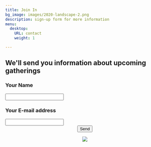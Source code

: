 ```yaml
---
title: Join In
bg_image: images/2020-landscape-2.png
description: sign-up form for more information
menu:
  desktop:
    URL: contact
    weight: 1

---
```

## We'll send you information about upcoming gatherings

<form action="[https://getform.io/f/90d4734d-956d-41db-b285-c2898d6a7d60](https://getform.io/f/90d4734d-956d-41db-b285-c2898d6a7d60 "https://getform.io/f/90d4734d-956d-41db-b285-c2898d6a7d60")" method="POST">

### Your Name

<input type="text" name="name">

### Your E-mail address

<input type="email" name="email">

<br>

<center><button type="submit">Send</button> </form>

<br>

![](images/2020-three-quarters-1.png)
